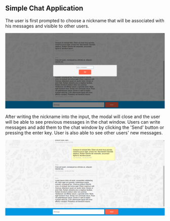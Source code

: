 ## Simple Chat Application

The user is first prompted to choose a nickname that will be associated with his messages and visible to other users.

![user_nickname](./assets/chat1.PNG)

After writing the nickname into the input, the modal will close and the user will be able to see previous messages in the chat window.
Users can write messages and add them to the chat window by clicking the 'Send' button or pressing the enter key.
User is also able to see other users' new messages.

![chat](./assets/chat2.PNG)
